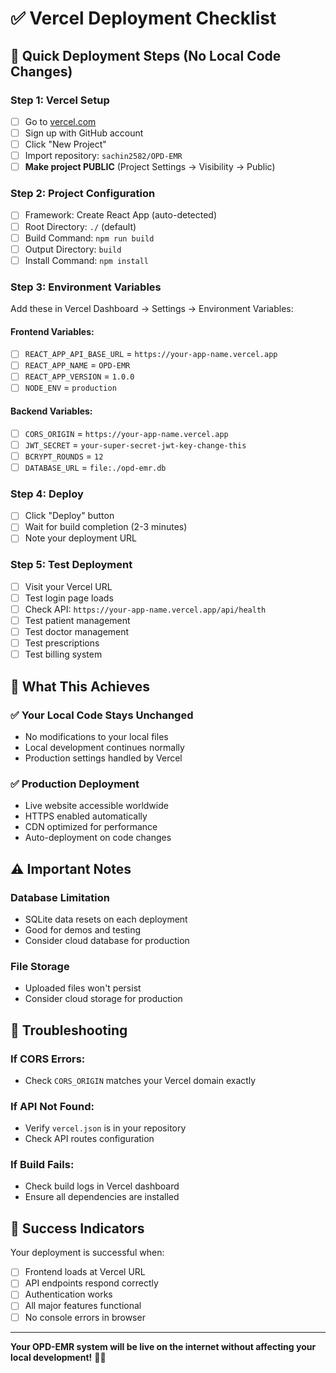 # ✅ Vercel Deployment Checklist

## 🚀 **Quick Deployment Steps (No Local Code Changes)**

### **Step 1: Vercel Setup**
- [ ] Go to [vercel.com](https://vercel.com)
- [ ] Sign up with GitHub account
- [ ] Click "New Project"
- [ ] Import repository: `sachin2582/OPD-EMR`
- [ ] **Make project PUBLIC** (Project Settings → Visibility → Public)

### **Step 2: Project Configuration**
- [ ] Framework: Create React App (auto-detected)
- [ ] Root Directory: `./` (default)
- [ ] Build Command: `npm run build`
- [ ] Output Directory: `build`
- [ ] Install Command: `npm install`

### **Step 3: Environment Variables**
Add these in Vercel Dashboard → Settings → Environment Variables:

#### **Frontend Variables:**
- [ ] `REACT_APP_API_BASE_URL` = `https://your-app-name.vercel.app`
- [ ] `REACT_APP_NAME` = `OPD-EMR`
- [ ] `REACT_APP_VERSION` = `1.0.0`
- [ ] `NODE_ENV` = `production`

#### **Backend Variables:**
- [ ] `CORS_ORIGIN` = `https://your-app-name.vercel.app`
- [ ] `JWT_SECRET` = `your-super-secret-jwt-key-change-this`
- [ ] `BCRYPT_ROUNDS` = `12`
- [ ] `DATABASE_URL` = `file:./opd-emr.db`

### **Step 4: Deploy**
- [ ] Click "Deploy" button
- [ ] Wait for build completion (2-3 minutes)
- [ ] Note your deployment URL

### **Step 5: Test Deployment**
- [ ] Visit your Vercel URL
- [ ] Test login page loads
- [ ] Check API: `https://your-app-name.vercel.app/api/health`
- [ ] Test patient management
- [ ] Test doctor management
- [ ] Test prescriptions
- [ ] Test billing system

## 🎯 **What This Achieves**

### **✅ Your Local Code Stays Unchanged**
- No modifications to your local files
- Local development continues normally
- Production settings handled by Vercel

### **✅ Production Deployment**
- Live website accessible worldwide
- HTTPS enabled automatically
- CDN optimized for performance
- Auto-deployment on code changes

## ⚠️ **Important Notes**

### **Database Limitation**
- SQLite data resets on each deployment
- Good for demos and testing
- Consider cloud database for production

### **File Storage**
- Uploaded files won't persist
- Consider cloud storage for production

## 🔧 **Troubleshooting**

### **If CORS Errors:**
- Check `CORS_ORIGIN` matches your Vercel domain exactly

### **If API Not Found:**
- Verify `vercel.json` is in your repository
- Check API routes configuration

### **If Build Fails:**
- Check build logs in Vercel dashboard
- Ensure all dependencies are installed

## 🎉 **Success Indicators**

Your deployment is successful when:
- [ ] Frontend loads at Vercel URL
- [ ] API endpoints respond correctly
- [ ] Authentication works
- [ ] All major features functional
- [ ] No console errors in browser

---

**Your OPD-EMR system will be live on the internet without affecting your local development!** 🏥✨
